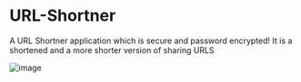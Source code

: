 # URL-Shortner
A URL Shortner application which is secure and password encrypted!
It is a shortened and a more shorter version of sharing URLS

![image](https://user-images.githubusercontent.com/64744084/192861033-84390cdc-903d-43cf-9f55-ea38f5f446cb.png)
